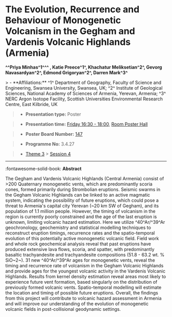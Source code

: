 # The Evolution, Recurrence and Behaviour of Monogenetic Volcanism in the Gegham and Vardenis Volcanic Highlands (Armenia)

**^^Priya Minhas^1^^^ , Katie Preece^1^, Khachatur Meliksetian^2^, Gevorg Navasardyan^2^, Edmond Grigoryan^2^, Darren Mark^3^**

<!-- more -->> - **Affiliations:** ^1^ Department of Geography, Faculty of Science and Engineering, Swansea University, Swansea, UK; ^2^ Institute of Geological Sciences, National Academy of Sciences of Armenia, Yerevan, Armenia; ^3^ NERC Argon Isotope Facility, Scottish Universities Environmental Research Centre, East Kilbride, UK 

> - **Presentation type:** Poster

> - **Presentation time:** [Friday 16:30 - 18:00](../sessions_comparison.md#__tabbed_4_6), [Room Poster Hall](../maps_venue.md#__tabbed_1_1)

> - **Poster Board Number:** [147](../map_poster_boards.md#friday)

> - **Programme No:** 3.4.27

> - [Theme 3](../theme3.md) > [Session 4](../sessions/session-3-4.md)

--- 

:fontawesome-solid-book: **Abstract**

The Gegham and Vardenis Volcanic Highlands (Central Armenia) consist of >200 Quaternary monogenetic vents, which are predominantly scoria cones, formed primarily during Strombolian eruptions. Seismic swarms in the Gegham Volcanic Highlands can be linked to an active magmatic system, indicating the possibility of future eruptions, which could pose a threat to Armenia's capital city Yerevan (~20 km SW of Gegham), and its population of 1.1 million people. However, the timing of volcanism in the region is currently poorly constrained and the age of the last eruption is unknown, limiting volcanic hazard estimation. Here we utilize ^40^Ar/^39^Ar geochronology, geochemistry and statistical modelling techniques to reconstruct eruption timings, recurrence rates and the spatio-temporal evolution of this potentially active monogenetic volcanic field. Field work and whole rock geochemical analysis reveal that past eruptions have produced extensive lava flows, scoria, and spatter, with predominantly basaltic trachyandesite and trachyandesite compositions (51.8 - 63.2 wt. % SiO~2~). 31 new ^40^Ar/^39^Ar ages for monogenetic vents, reveal the timing and recurrence rate of volcanism in the Gegham Volcanic Highlands and provide ages for the youngest volcanic activity in the Vardenis Volcanic Highlands. Results from kernel density estimation reveal areas most likely to experience future vent formation, based singularly on the distribution of previously formed volcanic vents. Spatio-temporal modelling will estimate the location and timing of possible future eruptions. Overall, the findings from this project will contribute to volcanic hazard assessment in Armenia and will improve our understanding of the evolution of monogenetic volcanic fields in post-collisional geodynamic settings.

